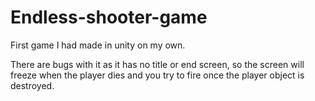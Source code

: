# Endless-shooter-game
First game I had made in unity on my own.

There are bugs with it as it has no title or end screen, so the screen will freeze when the player dies and you try to fire once the player object is destroyed.
